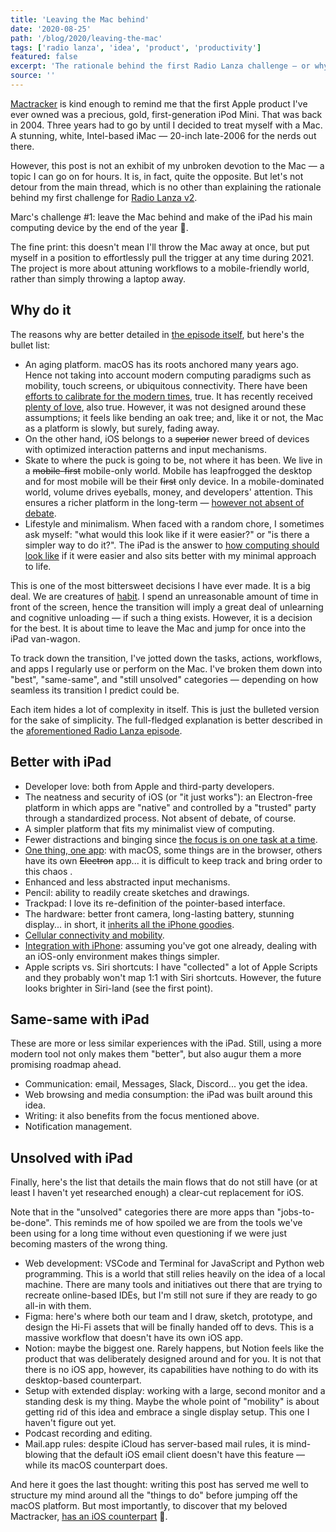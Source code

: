 ```yaml
---
title: 'Leaving the Mac behind'
date: '2020-08-25'
path: '/blog/2020/leaving-the-mac'
tags: ['radio lanza', 'idea', 'product', 'productivity']
featured: false
excerpt: 'The rationale behind the first Radio Lanza challenge — or why leave the Mac behind and make of the iPad my main computing device by the end of the year.'
source: ''
---
```


[Mactracker](https://apps.apple.com/us/app/mactracker/id430255202) is kind enough to remind me that the first Apple product I've ever owned was a precious, gold, first-generation iPod Mini. That was back in 2004. Three years had to go by until I decided to treat myself with a Mac. A stunning, white, Intel-based iMac — 20-inch late-2006 for the nerds out there.

However, this post is not an exhibit of my unbroken devotion to the Mac — a topic I can go on for hours. It is, in fact, quite the opposite. But let's not detour from the main thread, which is no other than explaining the rationale behind my first challenge for [Radio Lanza v2](/blog/2020/radio-lanza-v2).

Marc's challenge #1: leave the Mac behind and make of the iPad his main computing device by the end of the year 🤯.

The fine print: this doesn't mean I'll throw the Mac away at once, but put myself in a position to effortlessly pull the trigger at any time during 2021. The project is more about attuning workflows to a mobile-friendly world, rather than simply throwing a laptop away.

## Why do it

The reasons why are better detailed in [the episode itself](https://www.radiolanza.com/episodes/s2e2), but here's the bullet list:

- An aging platform. macOS has its roots anchored many years ago. Hence not taking into account modern computing paradigms such as mobility, touch screens, or ubiquitous connectivity. There have been [efforts to calibrate for the modern times](https://en.wikipedia.org/wiki/Mac_transition_to_Apple_Silicon), true. It has recently received [plenty of love](https://techcrunch.com/2018/04/05/apples-2019-imac-pro-will-be-shaped-by-workflows/), also true. However, it was not designed around these assumptions; it feels like bending an oak tree; and, like it or not, the Mac as a platform is slowly, but surely, fading away.
- On the other hand, iOS belongs to a ~~superior~~ newer breed of devices with optimized interaction patterns and input mechanisms.
- Skate to where the puck is going to be, not where it has been. We live in a ~~mobile-first~~ mobile-only world. Mobile has leapfrogged the desktop and for most mobile will be their ~~first~~ only device. In a mobile-dominated world, volume drives eyeballs, money, and developers' attention. This ensures a richer platform in the long-term — [however not absent of debate](https://stratechery.com/2020/apple-epic-and-the-app-store/).
- Lifestyle and minimalism. When faced with a random chore, I sometimes ask myself: "what would this look like if it were easier?" or "is there a simpler way to do it?". The iPad is the answer to [how computing should look like](/blog/2019/leapfrogging-the-phone) if it were easier and also sits better with my minimal approach to life.

This is one of the most bittersweet decisions I have ever made. It is a big deal. We are creatures of [habit](/blog/2019/atomic-habits). I spend an unreasonable amount of time in front of the screen, hence the transition will imply a great deal of unlearning and cognitive unloading — if such a thing exists. However, it is a decision for the best. It is about time to leave the Mac and jump for once into the iPad van-wagon.

To track down the transition, I've jotted down the tasks, actions, workflows, and apps I regularly use or perform on the Mac. I've broken them down into "best", "same-same", and "still unsolved" categories — depending on how seamless its transition I predict could be.

Each item hides a lot of complexity in itself. This is just the bulleted version for the sake of simplicity. The full-fledged explanation is better described in the [aforementioned Radio Lanza episode](https://www.radiolanza.com/episodes/s2e2).

## Better with iPad

- Developer love: both from Apple and third-party developers.
- The neatness and security of iOS (or "it just works"): an Electron-free platform in which apps are "native" and controlled by a "trusted" party through a standardized process. Not absent of debate, of course.
- A simpler platform that fits my minimalist view of computing.
- Fewer distractions and binging since [the focus is on one task at a time](/blog/2014/overcoming-focus).
- [One thing, one app](/blog/2015/kindle-tribute/): with macOS, some things are in the browser, others have its own ~~Electron~~ app... it is difficult to keep track and bring order to this chaos .
- Enhanced and less abstracted input mechanisms.
- Pencil: ability to readily create sketches and drawings.
- Trackpad: I love its re-definition of the pointer-based interface.
- The hardware: better front camera, long-lasting battery, stunning display... in short, it [inherits all the iPhone goodies](/blog/2014/the-ultimate-device).
- [Cellular connectivity and mobility](/blog/2016/detachment-apple-watch/).
- [Integration with iPhone](/blog/2014/continuity): assuming you've got one already, dealing with an iOS-only environment makes things simpler.
- Apple scripts vs. Siri shortcuts: I have "collected" a lot of Apple Scripts and they probably won't map 1:1 with Siri shortcuts. However, the future looks brighter in Siri-land (see the first point).

## Same-same with iPad

These are more or less similar experiences with the iPad. Still, using a more modern tool not only makes them "better", but also augur them a more promising roadmap ahead.

- Communication: email, Messages, Slack, Discord... you get the idea.
- Web browsing and media consumption: the iPad was built around this idea.
- Writing: it also benefits from the focus mentioned above.
- Notification management.

## Unsolved with iPad

Finally, here's the list that details the main flows that do not still have (or at least I haven't yet researched enough) a clear-cut replacement for iOS.

Note that in the "unsolved" categories there are more apps than "jobs-to-be-done". This reminds me of how spoiled we are from the tools we've been using for a long time without even questioning if we were just becoming masters of the wrong thing.

- Web development: VSCode and Terminal for JavaScript and Python web programming. This is a world that still relies heavily on the idea of a local machine. There are many tools and initiatives out there that are trying to recreate online-based IDEs, but I'm still not sure if they are ready to go all-in with them.
- Figma: here's where both our team and I draw, sketch, prototype, and design the Hi-Fi assets that will be finally handed off to devs. This is a massive workflow that doesn't have its own iOS app.
- Notion: maybe the biggest one. Rarely happens, but Notion feels like the product that was deliberately designed around and for you. It is not that there is no iOS app, however, its capabilities have nothing to do with its desktop-based counterpart.
- Setup with extended display: working with a large, second monitor and a standing desk is my thing. Maybe the whole point of "mobility" is about getting rid of this idea and embrace a single display setup. This one I haven't figure out yet.
- Podcast recording and editing.
- Mail.app rules: despite iCloud has server-based mail rules, it is mind-blowing that the default iOS email client doesn't have this feature — while its macOS counterpart does.

And here it goes the last thought: writing this post has served me well to structure my mind around all the "things to do" before jumping off the macOS platform. But most importantly, to discover that my beloved Mactracker, [has an iOS counterpart](https://apps.apple.com/us/app/mactracker/id311421597) 🙂.
